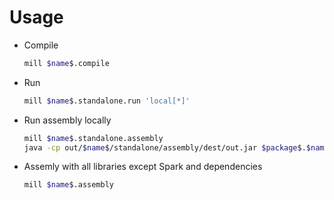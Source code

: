 # Usage

- Compile

    ```bash
    mill $name$.compile
    ```

- Run

    ```bash
    mill $name$.standalone.run 'local[*]'
    ```

- Run assembly locally

    ```bash
    mill $name$.standalone.assembly
    java -cp out/$name$/standalone/assembly/dest/out.jar $package$.$name$
    ```

- Assemly with all libraries except Spark and dependencies

    ```bash
    mill $name$.assembly
    ```
